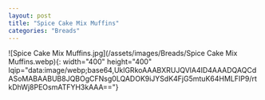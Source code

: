 ```yaml
---
layout: post
title: "Spice Cake Mix Muffins"
categories: "Breads"
---
```

![Spice Cake Mix Muffins.jpg](/assets/images/Breads/Spice Cake Mix Muffins.webp){: width="400" height="400" lqip="data:image/webp;base64,UklGRkoAAABXRUJQVlA4ID4AAADQAQCdASoMABAABUB8JQBOgCFNsg0LQADOK9iJYSdK4FjG5mtuK64HMLFIP9/rtkDhWj8PEOsmATFYH3kAAA=="}

